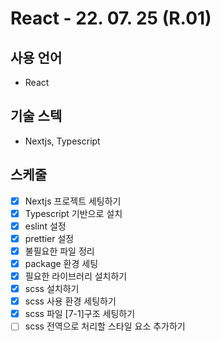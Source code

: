 # React - 22. 07. 25 (R.01)

## 사용 언어

-   React

## 기술 스텍

-   Nextjs, Typescript

## 스케줄

-   [x] Nextjs 프로젝트 세팅하기
-   [x] Typescript 기반으로 설치
-   [x] eslint 설정
-   [x] prettier 설정
-   [x] 불필요한 파일 정리
-   [x] package 환경 세팅
-   [x] 필요한 라이브러리 설치하기
-   [x] scss 설치하기
-   [x] scss 사용 환경 세팅하기
-   [x] scss 파일 [7-1]구조 세팅하기
-   [ ] scss 전역으로 처리할 스타일 요소 추가하기
